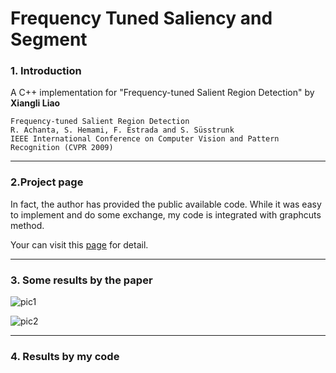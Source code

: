 Frequency Tuned Saliency and Segment
====================================

### 1. Introduction

A C++ implementation for "Frequency-tuned Salient Region Detection" by **Xiangli Liao**

	Frequency-tuned Salient Region Detection
	R. Achanta, S. Hemami, F. Estrada and S. Süsstrunk
	IEEE International Conference on Computer Vision and Pattern Recognition (CVPR 2009)

-----------------------------------

### 2.Project page

In fact, the author has provided the public available code. While it was easy to implement and do some exchange, my code is integrated with graphcuts method.

Your can visit this [page](http://ivrgwww.epfl.ch/supplementary_material/RK_CVPR09/) for detail.

----------------------------------

### 3. Some results by the paper

![pic1](http://ivrgwww.epfl.ch/supplementary_material/RK_CVPR09/Images/SaliencyIntro.jpg)

![pic2](http://ivrgwww.epfl.ch/supplementary_material/RK_CVPR09/Images/SegmentationAlgo.jpg)

------------------------------------

### 4. Results by my code


